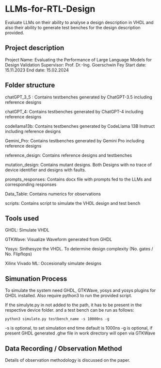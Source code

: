 # LLMs-for-RTL-Design

Evaluate LLMs on their ability to analyse a design description in VHDL and also their ability to generate test benches for the design description provided. 

## Project description

Project Name: Evaluating the Performance of Large Language Models for Design Validation
Supervisor: Prof. Dr.-Ing. Goerschwin Fey
Start date: 15.11.2023
End date: 15.02.2024

## Folder structure 

chatGPT_3_5 :       Contains testbenches generated by ChatGPT-3.5 including reference designs

chatGPT_4:          Contains testbenches generated by ChatGPT-4 including reference designs

codellama13b:       Contains testbenches generated by CodeLlama 13B Instruct including reference designs

Gemini_Pro:         Contains testbenches generated by Gemini Pro including reference designs

reference_design:   Contains reference designs and testbenches

mutation_design:    Contains mutant designs. Both Designs with no trace of device identifier and designs with faults.

prompts_responses:  Contains docx file with prompts fed to the LLMs and corresponding responses

Data_Table:         Contains numerics for observations 

scripts:            Contains script to simulate the VHDL design and test bench

## Tools used
GHDL: Simulate VHDL

GTKWave: Visualize Waveform generated from GHDL

Yosys: Sinthesyze the VHDL. To determine design complexity (No. gates / No. Flipflops)

Xilinx Vivado ML: Occesionally simulate designs 

## Simunation Process
To simulate the system need GHDL, GTKWave, yosys and yosys plugins for GHDL installed. Also require python3 to run the provided script. 

If the simulyte.py in not added to the path, it has to be present in the respective device folder. and a test bench can be run as follows:

```
python3 simulate.py testbench_name -s 10000ns -g 
```
-s is optional, to set simulation end time default is 1000ns
-g is optional, if present GHDL generated .ghw file in work directory will open via GTKWave

## Data Recording / Observation Method

Details of observation methodology is discussed on the paper.



